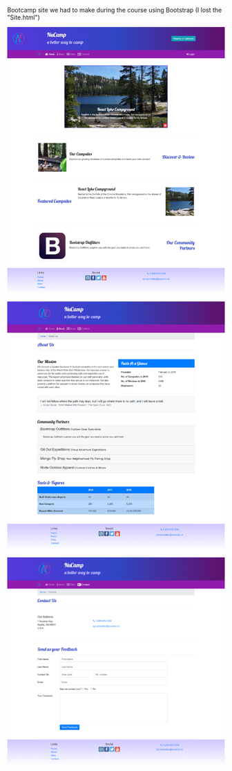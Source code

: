 Bootcamp site we had to make during the course using Bootstrap (I lost the "Site.html")

![](images/home.png)

![](images/about.png)

![](images/contact.png)
